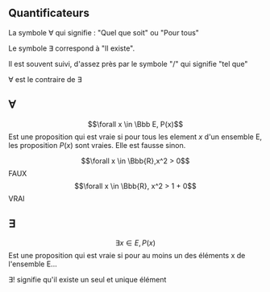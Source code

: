 ## Quantificateurs

La symbole $\forall$ qui signifie : "Quel que soit"  ou "Pour tous"

Le symbole $\exists$ correspond à "Il existe".

Il est souvent suivi, d'assez près par le symbole "/" qui signifie "tel que"

$\forall$ est le contraire de $\exists$

## $\forall$
$$\forall x \in \Bbb E, P(x)$$
Est une proposition qui est vraie si pour tous les element $x$ d'un ensemble E, les proposition $P(x$) sont vraies.
Elle est fausse sinon.

$$\forall x \in \Bbb{R},x^2 > 0$$
FAUX
$$\forall x \in \Bbb{R}, x^2 > 1 + 0$$
VRAI

## $\exists$
$$\exists x \in E, P(x)$$
Est une proposition qui est vraie si pour au moins un des éléments x de l'ensemble E...

$\exists !$ signifie qu'il existe un seul et unique élément

